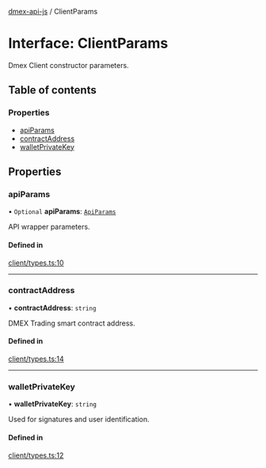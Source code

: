 [dmex-api-js](../README.md) / ClientParams

# Interface: ClientParams

Dmex Client constructor parameters.

## Table of contents

### Properties

- [apiParams](ClientParams.md#apiparams)
- [contractAddress](ClientParams.md#contractaddress)
- [walletPrivateKey](ClientParams.md#walletprivatekey)

## Properties

### apiParams

• `Optional` **apiParams**: [`ApiParams`](ApiParams.md)

API wrapper parameters.

#### Defined in

[client/types.ts:10](https://github.com/dmex-app/node-api-js/blob/402fa0b/src/client/types.ts#L10)

___

### contractAddress

• **contractAddress**: `string`

DMEX Trading smart contract address.

#### Defined in

[client/types.ts:14](https://github.com/dmex-app/node-api-js/blob/402fa0b/src/client/types.ts#L14)

___

### walletPrivateKey

• **walletPrivateKey**: `string`

Used for signatures and user identification.

#### Defined in

[client/types.ts:12](https://github.com/dmex-app/node-api-js/blob/402fa0b/src/client/types.ts#L12)
